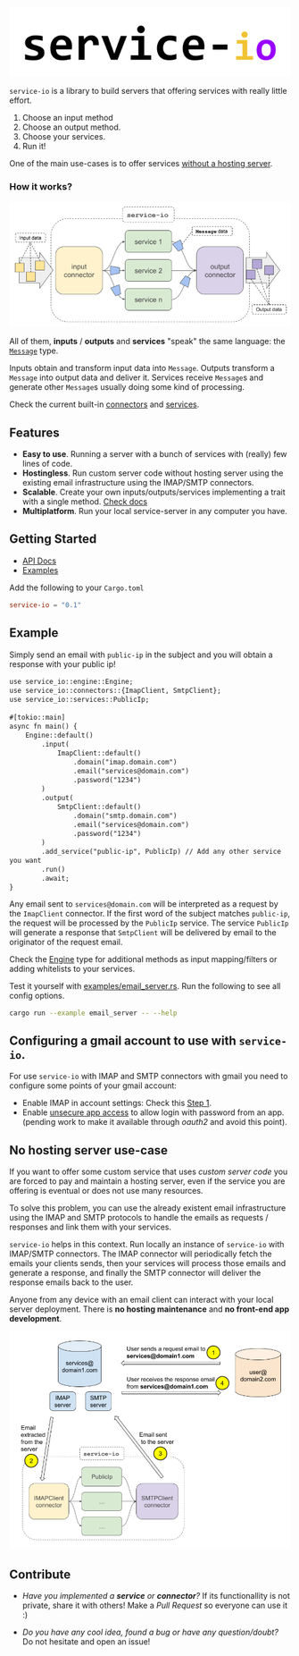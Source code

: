 <p align="center">
  <img src="images/title.png" title="service-io">
</p>

`service-io` is a library to build servers that offering services with really little effort.

1. Choose an input method
2. Choose an output method.
3. Choose your services.
4. Run it!

One of the main use-cases is to offer services [without a hosting server](#no-hosting-server).

### How it works?
<p align="center">
  <img src="images/library-schema.png" title="schema">
</p>

All of them, **inputs** / **outputs** and **services** "speak" the same language:
the [`Message`](https://docs.rs/message-io/latest/service_io/message/Message.html) type.

Inputs obtain and transform input data into `Message`.
Outputs transform a `Message` into output data and deliver it.
Services receive `Message`s and generate other `Message`s usually doing some kind of processing.

Check the current built-in [connectors](https://docs.rs/message-io/latest/service_io/connectors/index.html)
and [services](https://docs.rs/message-io/latest/service_io/services/index.html).

## Features
- **Easy to use**. Running a server with a bunch of services with (really) few lines of code.
- **Hostingless**. Run custom server code without hosting server using the existing email infrastructure
  using the IMAP/SMTP connectors.
- **Scalable**. Create your own inputs/outputs/services implementing a trait with a single method.
  [Check docs](https://docs.rs/message-io/latest/service_io/interface/index.html)
- **Multiplatform**. Run your local service-server in any computer you have.

## Getting Started
- [API Docs](https://docs.rs/message-io/latest/service_io/)
- [Examples](examples)

Add the following to your `Cargo.toml`
```toml
service-io = "0.1"
```

## Example
Simply send an email with `public-ip` in the subject and you will obtain a response with your public ip!

```rust,no_run
use service_io::engine::Engine;
use service_io::connectors::{ImapClient, SmtpClient};
use service_io::services::PublicIp;

#[tokio::main]
async fn main() {
    Engine::default()
        .input(
            ImapClient::default()
                .domain("imap.domain.com")
                .email("services@domain.com")
                .password("1234")
        )
        .output(
            SmtpClient::default()
                .domain("smtp.domain.com")
                .email("services@domain.com")
                .password("1234")
        )
        .add_service("public-ip", PublicIp) // Add any other service you want
        .run()
        .await;
}
```

Any email sent to `services@domain.com` will be interpreted as a request by the `ImapClient` connector.
If the first word of the subject matches `public-ip`, the request will be processed by the `PublicIp` service.
The service `PublicIp` will generate a response that `SmtpClient` will be delivered by email
to the originator of the request email.

Check the [Engine](https://docs.rs/message-io/latest/service_io/interface/index.html) type
for additional methods as input mapping/filters or adding whitelists to your services.

Test it yourself with [examples/email_server.rs](examples/email_server.rs).
Run the following to see all config options.
```sh
cargo run --example email_server -- --help
```

## Configuring a gmail account to use with `service-io`.
For use `service-io` with IMAP and SMTP connectors with gmail you need to configure some points
of your gmail account:
- Enable IMAP in account settings: Check this [Step 1](https://support.google.com/mail/answer/7126229?hl=en#zippy=%2Cpaso-comprueba-que-imap-est%C3%A9-activado%2Cstep-check-that-imap-is-turned-on).
- Enable [unsecure app access](https://support.google.com/accounts/answer/6010255?hl=en)
  to allow login with password from an app.
  (pending work to make it available through *oauth2* and avoid this point).

## No hosting server use-case <span id="no-hosting-server"/>
If you want to offer some custom service that uses *custom server code*
you are forced to pay and maintain a hosting server,
even if the service you are offering is eventual or does not use many resources.

To solve this problem, you can use the already existent email infrastructure
using the IMAP and SMTP protocols to handle the emails as requests / responses and link them with your services.

`service-io` helps in this context.
Run locally an instance of `service-io` with IMAP/SMTP connectors.
The IMAP connector will periodically fetch the emails your clients sends,
then your services will process those emails and generate a response,
and finally the SMTP connector will deliver the response emails back to the user.

Anyone from any device with an email client can interact with your local server deployment.
There is **no hosting maintenance** and **no front-end app development**.

<p align="center">
  <img src="images/no-hosting-server.png" title="schema">
</p>

## Contribute
- *Have you implemented a **service** or **connector**?*
  If its functionallity is not private, share it with others!
  Make a *Pull Request* so everyone can use it :)

- *Do you have any cool idea, found a bug or have any question/doubt?*
  Do not hesitate and open an issue!

